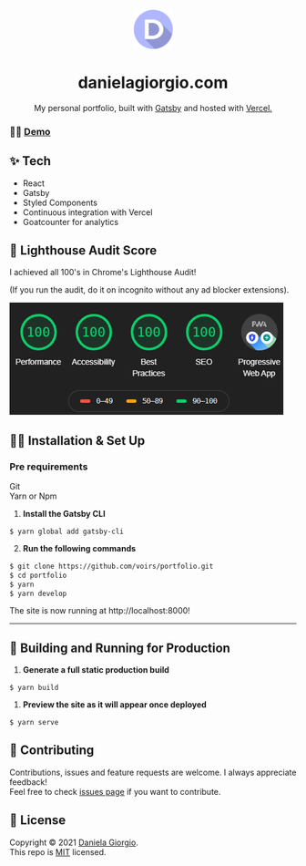 <p align="center">
    <img alt="Portfolio logo" src="./src/images/logo.png" width="70" />
</p><h1 align="center">
 danielagiorgio.com
</h1> 

<p align="center">
 My personal portfolio, built with <a href="https://www.gatsbyjs.org/" target="_blank">Gatsby</a> and hosted with <a href="https://www.vercel.com/" target="_blank">Vercel.</a>
  
</div>


### 👩‍💻 [Demo](http://danielagiorgio.com)


## ✨ Tech 

- React
- Gatsby
- Styled Components
- Continuous integration with Vercel
- Goatcounter for analytics


## 🚀 Lighthouse Audit Score
 I achieved all 100's in Chrome's Lighthouse Audit!
 
(If you run the audit, do it on incognito without any ad blocker extensions).
    
<img alt="lighthouse audit" src="./.github/images/lh.png">

## 👷‍♀️ Installation & Set Up

### Pre requirements

 Git <br />
 Yarn or Npm <br />

1.  **Install the Gatsby CLI**

```
$ yarn global add gatsby-cli
```
   
2.  **Run the following commands**
```
$ git clone https://github.com/voirs/portfolio.git
$ cd portfolio
$ yarn
$ yarn develop
```
The site is now running at http://localhost:8000!

---

## 🎉 Building and Running for Production

1. **Generate a full static production build**

```
$ yarn build
```

1. **Preview the site as it will appear once deployed**

```
$ yarn serve
```

## 🤝 Contributing

Contributions, issues and feature requests are welcome. I always appreciate feedback! <br />
Feel free to check [issues page](https://github.com/voirs/portfolio/issues) if you want to contribute.<br />

## 📝 License

Copyright © 2021 [Daniela Giorgio](https://github.com/voirs).<br />
This repo is [MIT](https://github.com/voirs/portfolio/blob/main/LICENSE) licensed.
